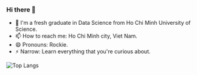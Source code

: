 ### Hi there 👋
- 🌱 I'm a fresh graduate in Data Science from Ho Chi Minh University of Science.
- 📫 How to reach me: Ho Chi Minh city, Viet Nam.
- 😄 Pronouns: Rockie.
- ⚡ Narrow: Learn everything that you're curious about.

![Top Langs](https://github-readme-stats.vercel.app/api/top-langs/?username=dduyds&hide_progress=true)
